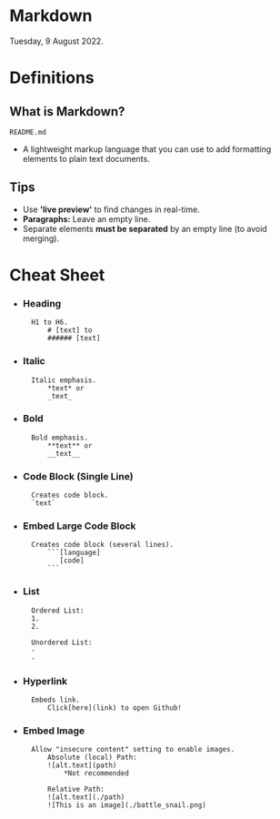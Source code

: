# Markdown

Tuesday, 9 August 2022.

# Definitions
## What is Markdown?
`README.md`
- A lightweight markup language that you can use to add formatting elements to plain text documents.

## Tips
- Use **'live preview'** to find changes in real-time.
- **Paragraphs:** Leave an empty line.
- Separate elements **must be separated** by an empty line (to avoid merging).

# Cheat Sheet

- ### Heading
        H1 to H6.
            # [text] to
            ###### [text]

- ### Italic
        Italic emphasis.
            *text* or
            _text_

- ### Bold
        Bold emphasis.
            **text** or
            __text__

- ### Code Block (Single Line)
        Creates code block.
        `text`

- ### Embed Large Code Block
        Creates code block (several lines).
            ```[language]
               [code]
            ```

- ### List
        Ordered List:
        1.
        2.

        Unordered List:
        -
        -

- ### Hyperlink
        Embeds link.
            Click[here](link) to open Github!

- ### Embed Image
        Allow "insecure content" setting to enable images.
            Absolute (local) Path:
            ![alt.text](path)
                *Not recommended

            Relative Path:
            ![alt.text](./path)
            ![This is an image](./battle_snail.png)
